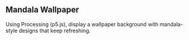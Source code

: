 ## Mandala Wallpaper

Using Processing (p5.js), display a wallpaper background with mandala-style designs that keep refreshing. 